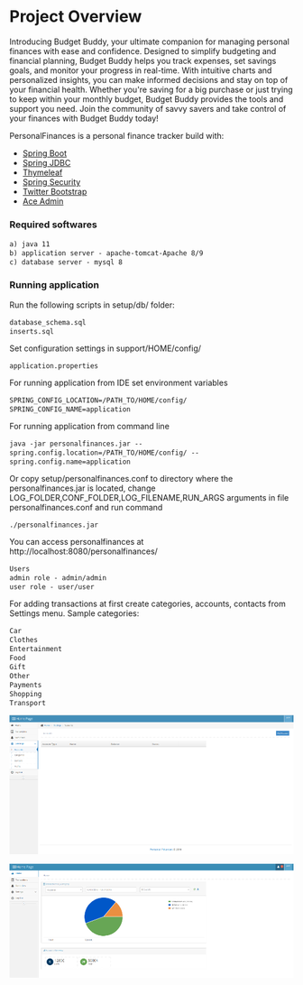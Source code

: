 # Project Overview

Introducing Budget Buddy, your ultimate companion for managing personal finances with ease and confidence. Designed to simplify budgeting and financial planning, Budget Buddy helps you track expenses, set savings goals, and monitor your progress in real-time. With intuitive charts and personalized insights, you can make informed decisions and stay on top of your financial health. Whether you're saving for a big purchase or just trying to keep within your monthly budget, Budget Buddy provides the tools and support you need. Join the community of savvy savers and take control of your finances with Budget Buddy today!

PersonalFinances is a personal finance tracker build with:
+ <a href="https://spring.io/projects/spring-boot" target="_blank">Spring Boot</a>
+ <a href="https://spring.io/guides/gs/relational-data-access/" target="_blank">Spring JDBC</a>
+ <a href="https://www.thymeleaf.org/" target="_blank">Thymeleaf</a>
+ <a href="https://spring.io/projects/spring-security" target="_blank">Spring Security</a>
+ <a href="http://getbootstrap.com/" target="_blank">Twitter Bootstrap</a>
+ <a href="http://ace.jeka.by/" target="_blank">Ace Admin</a>

### Required softwares

	a) java 11
	b) application server - apache-tomcat-Apache 8/9
	c) database server - mysql 8

### Running application
 Run the following scripts in setup/db/ folder:
 
    database_schema.sql 
	inserts.sql

 Set configuration settings in support/HOME/config/
    
    application.properties 
    
For running application from IDE set environment variables

    SPRING_CONFIG_LOCATION=/PATH_TO/HOME/config/
    SPRING_CONFIG_NAME=application

For running application from command line

    java -jar personalfinances.jar --spring.config.location=/PATH_TO/HOME/config/ --spring.config.name=application
    
Or copy setup/personalfinances.conf to directory where the personalfinances.jar is located, change LOG_FOLDER,CONF_FOLDER,LOG_FILENAME,RUN_ARGS arguments in file personalfinances.conf
and run command

    ./personalfinances.jar   

You can access personalfinances at http://localhost:8080/personalfinances/

    Users 
    admin role - admin/admin
    user role - user/user

For adding transactions at first create categories, accounts, contacts from Settings menu.
Sample categories:

    Car
    Clothes
    Entertainment
    Food
    Gift
    Other
    Payments
    Shopping
    Transport

![picture](doc/settings.png)

![picture](doc/home.png)


